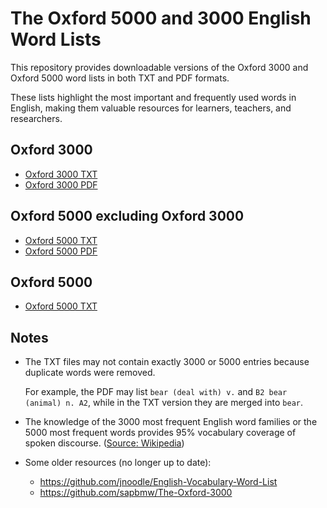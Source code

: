 # The Oxford 5000 and 3000 English Word Lists

This repository provides downloadable versions of the Oxford 3000 and Oxford 5000 word lists in both TXT and PDF formats.

These lists highlight the most important and frequently used words in English, making them valuable resources for learners, teachers, and researchers.

## Oxford 3000

- [Oxford 3000 TXT](https://github.com/ittuann/The-Oxford-5000-Word-Lists/blob/main/Oxford%203000.txt)
- [Oxford 3000 PDF](https://github.com/ittuann/The-Oxford-5000-Word-Lists/blob/main/American_Oxford_3000.pdf)

## Oxford 5000 excluding Oxford 3000

- [Oxford 5000 TXT](https://github.com/ittuann/The-Oxford-5000-Word-Lists/blob/main/Oxford%205000%20excluding%20Oxford%203000.txt)
- [Oxford 5000 PDF](https://github.com/ittuann/The-Oxford-5000-Word-Lists/blob/main/American_Oxford_5000.pdf)

## Oxford 5000

- [Oxford 5000 TXT](https://github.com/ittuann/The-Oxford-5000-Word-Lists/blob/main/Oxford%205000.txt)

## Notes

- The TXT files may not contain exactly 3000 or 5000 entries because duplicate words were removed.

    For example, the PDF may list `bear (deal with) v.` and `B2 bear (animal) n. A2`, while in the TXT version they are merged into `bear`.

- The knowledge of the 3000 most frequent English word families or the 5000 most frequent words provides 95% vocabulary coverage of spoken discourse. ([Source: Wikipedia](https://en.wikipedia.org/wiki/Vocabulary#Foreign-language_vocabulary))

- Some older resources (no longer up to date):
    - https://github.com/jnoodle/English-Vocabulary-Word-List
    - https://github.com/sapbmw/The-Oxford-3000
